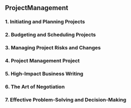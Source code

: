 ## ProjectManagement

### 1. Initiating and Planning Projects

### 2. Budgeting and Scheduling Projects

### 3. Managing Project Risks and Changes

### 4. Project Management Project

### 5. High-Impact Business Writing

### 6. The Art of Negotiation

### 7. Effective Problem-Solving and Decision-Making

